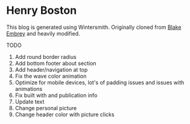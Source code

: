 # Henry Boston

This blog is generated using Wintersmith. Originally cloned from [Blake
Embrey](https://github.com/blakeembrey/blakeembrey.com) and heavily
modified.

TODO

1. Add round border radius
1. Add bottom footer about section
1. Add header/navigation at top
1. Fix the wave color animation
1. Optimize for mobile devices, lot's of padding issues and issues with animations
3. Fix built with and publication info
4. Update text
5. Change personal picture
7. Change header color with picture clicks

